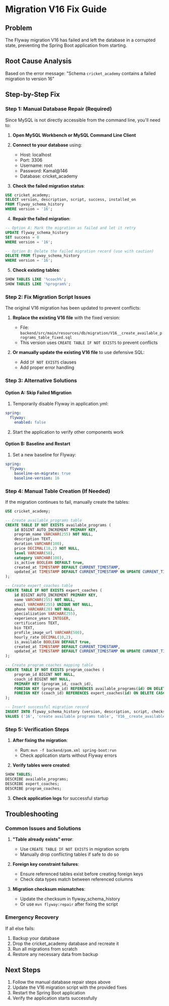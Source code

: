 # Migration V16 Fix Guide

## Problem
The Flyway migration V16 has failed and left the database in a corrupted state, preventing the Spring Boot application from starting.

## Root Cause Analysis
Based on the error message: "Schema `cricket_academy` contains a failed migration to version 16"

## Step-by-Step Fix

### Step 1: Manual Database Repair (Required)

Since MySQL is not directly accessible from the command line, you'll need to:

1. **Open MySQL Workbench or MySQL Command Line Client**
2. **Connect to your database** using:
   - Host: localhost
   - Port: 3306
   - Username: root
   - Password: Kamal@146
   - Database: cricket_academy

3. **Check the failed migration status**:
```sql
USE cricket_academy;
SELECT version, description, script, success, installed_on 
FROM flyway_schema_history 
WHERE version = '16';
```

4. **Repair the failed migration**:
```sql
-- Option A: Mark the migration as failed and let it retry
UPDATE flyway_schema_history 
SET success = 0 
WHERE version = '16';

-- Option B: Delete the failed migration record (use with caution)
DELETE FROM flyway_schema_history 
WHERE version = '16';
```

5. **Check existing tables**:
```sql
SHOW TABLES LIKE '%coach%';
SHOW TABLES LIKE '%program%';
```

### Step 2: Fix Migration Script Issues

The original V16 migration has been updated to prevent conflicts:

1. **Replace the existing V16 file** with the fixed version:
   - File: `backend/src/main/resources/db/migration/V16__create_available_programs_table_fixed.sql`
   - This version uses `CREATE TABLE IF NOT EXISTS` to prevent conflicts

2. **Or manually update the existing V16 file** to use defensive SQL:
   - Add `IF NOT EXISTS` clauses
   - Add proper error handling

### Step 3: Alternative Solutions

#### Option A: Skip Failed Migration
1. Temporarily disable Flyway in application.yml:
```yaml
spring:
  flyway:
    enabled: false
```

2. Start the application to verify other components work

#### Option B: Baseline and Restart
1. Set a new baseline for Flyway:
```yaml
spring:
  flyway:
    baseline-on-migrate: true
    baseline-version: 16
```

### Step 4: Manual Table Creation (If Needed)

If the migration continues to fail, manually create the tables:

```sql
USE cricket_academy;

-- Create available_programs table
CREATE TABLE IF NOT EXISTS available_programs (
    id BIGINT AUTO_INCREMENT PRIMARY KEY,
    program_name VARCHAR(255) NOT NULL,
    description TEXT,
    duration VARCHAR(100),
    price DECIMAL(10,2) NOT NULL,
    level VARCHAR(50),
    category VARCHAR(100),
    is_active BOOLEAN DEFAULT true,
    created_at TIMESTAMP DEFAULT CURRENT_TIMESTAMP,
    updated_at TIMESTAMP DEFAULT CURRENT_TIMESTAMP ON UPDATE CURRENT_TIMESTAMP
);

-- Create expert_coaches table
CREATE TABLE IF NOT EXISTS expert_coaches (
    id BIGINT AUTO_INCREMENT PRIMARY KEY,
    name VARCHAR(255) NOT NULL,
    email VARCHAR(255) UNIQUE NOT NULL,
    phone VARCHAR(20) NOT NULL,
    specialization VARCHAR(255),
    experience_years INTEGER,
    certifications TEXT,
    bio TEXT,
    profile_image_url VARCHAR(500),
    hourly_rate DECIMAL(10,2),
    is_available BOOLEAN DEFAULT true,
    created_at TIMESTAMP DEFAULT CURRENT_TIMESTAMP,
    updated_at TIMESTAMP DEFAULT CURRENT_TIMESTAMP ON UPDATE CURRENT_TIMESTAMP
);

-- Create program_coaches mapping table
CREATE TABLE IF NOT EXISTS program_coaches (
    program_id BIGINT NOT NULL,
    coach_id BIGINT NOT NULL,
    PRIMARY KEY (program_id, coach_id),
    FOREIGN KEY (program_id) REFERENCES available_programs(id) ON DELETE CASCADE,
    FOREIGN KEY (coach_id) REFERENCES expert_coaches(id) ON DELETE CASCADE
);

-- Insert successful migration record
INSERT INTO flyway_schema_history (version, description, script, checksum, installed_by, installed_on, execution_time, success)
VALUES ('16', 'create available programs table', 'V16__create_available_programs_table.sql', 123456789, 'root', NOW(), 100, 1);
```

### Step 5: Verification Steps

1. **After fixing the migration**:
   - Run: `mvn -f backend/pom.xml spring-boot:run`
   - Check application starts without Flyway errors

2. **Verify tables were created**:
```sql
SHOW TABLES;
DESCRIBE available_programs;
DESCRIBE expert_coaches;
DESCRIBE program_coaches;
```

3. **Check application logs** for successful startup

## Troubleshooting

### Common Issues and Solutions

1. **"Table already exists" error**:
   - Use `CREATE TABLE IF NOT EXISTS` in migration scripts
   - Manually drop conflicting tables if safe to do so

2. **Foreign key constraint failures**:
   - Ensure referenced tables exist before creating foreign keys
   - Check data types match between referenced columns

3. **Migration checksum mismatches**:
   - Update the checksum in flyway_schema_history
   - Or use `mvn flyway:repair` after fixing the script

### Emergency Recovery

If all else fails:
1. Backup your database
2. Drop the cricket_academy database and recreate it
3. Run all migrations from scratch
4. Restore any necessary data from backup

## Next Steps

1. Follow the manual database repair steps above
2. Update the V16 migration script with the provided fixes
3. Restart the Spring Boot application
4. Verify the application starts successfully
